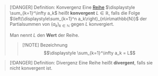 > [!DANGER] Definition: Konvergenz
> Eine [Reihe](../Reihe.md) $\displaystyle \sum_{k=1}^\infty a_k$ heißt **konvergent** $L \in \mathbb{R}$, falls die Folge $\left(\displaystyle\sum_{k=1}^n a_k\right)_{n\in\mathbb{N}}$ der Partialsummen von $(a_k)_{k\in\mathbb{N}}$ gegen $L$ konvergiert.
> 
> Man nennt $L$ den **Wert** der Reihe.
> > [!NOTE] Bezeichnung
> > $$\displaystyle \sum_{k=1}^\infty a_k = L$$

> [!DANGER] Definition: Divergenz
> Eine Reihe heißt **divergent**, falls sie nicht konvergent ist.
